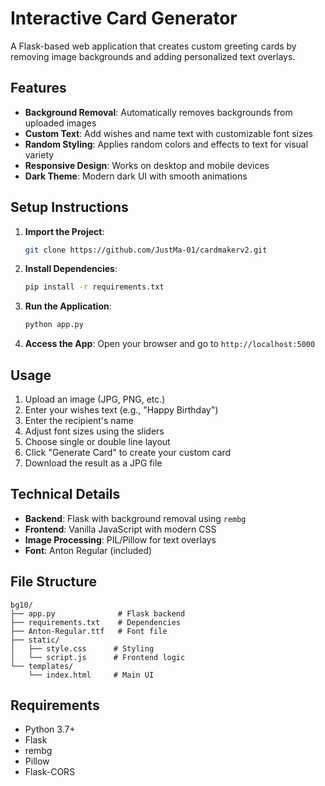 # Interactive Card Generator

A Flask-based web application that creates custom greeting cards by removing image backgrounds and adding personalized text overlays.

## Features

- **Background Removal**: Automatically removes backgrounds from uploaded images
- **Custom Text**: Add wishes and name text with customizable font sizes
- **Random Styling**: Applies random colors and effects to text for visual variety
- **Responsive Design**: Works on desktop and mobile devices
- **Dark Theme**: Modern dark UI with smooth animations

## Setup Instructions

1. **Import the Project**:
    ```bash
    git clone https://github.com/JustMa-01/cardmakerv2.git
    ```
3. **Install Dependencies**:
   ```bash
   pip install -r requirements.txt
   ```

4. **Run the Application**:
   ```bash
   python app.py
   ```

5. **Access the App**:
   Open your browser and go to `http://localhost:5000`

## Usage

1. Upload an image (JPG, PNG, etc.)
2. Enter your wishes text (e.g., "Happy Birthday")
3. Enter the recipient's name
4. Adjust font sizes using the sliders
5. Choose single or double line layout
6. Click "Generate Card" to create your custom card
7. Download the result as a JPG file

## Technical Details

- **Backend**: Flask with background removal using `rembg`
- **Frontend**: Vanilla JavaScript with modern CSS
- **Image Processing**: PIL/Pillow for text overlays
- **Font**: Anton Regular (included)

## File Structure

```
bg10/
├── app.py              # Flask backend
├── requirements.txt    # Dependencies
├── Anton-Regular.ttf   # Font file
├── static/
│   ├── style.css      # Styling
│   └── script.js      # Frontend logic
└── templates/
    └── index.html     # Main UI
```

## Requirements

- Python 3.7+
- Flask
- rembg
- Pillow
- Flask-CORS
